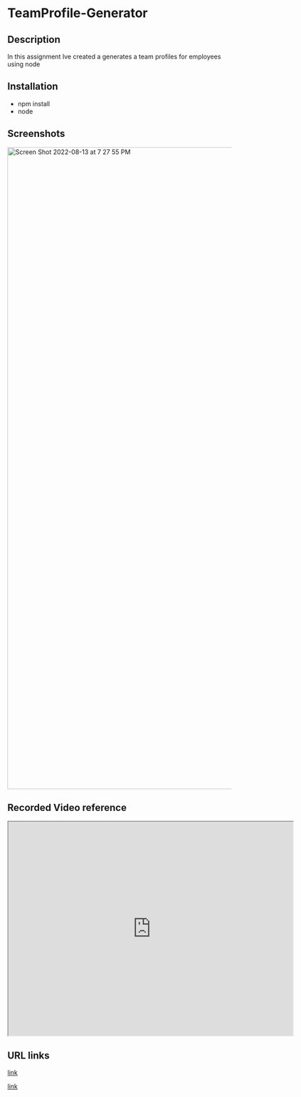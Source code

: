 # TeamProfile-Generator

## Description 

In this assignment Ive created a generates a team profiles for employees using node 

## Installation 

- npm install
- node

## Screenshots

<img width="1440" alt="Screen Shot 2022-08-13 at 7 27 55 PM" src="https://user-images.githubusercontent.com/105450365/185519554-16ece1d1-08ea-4cd6-8f4e-e4d240726223.png">


## Recorded Video reference

<iframe src="https://drive.google.com/file/d/1yPg3DHpciY4YzlT0EcQYVLqN-T8rCawU/preview" width="640" height="480"></iframe>

## URL links

[link](https://github.com/Hickups789/TeamProfile-Generator.git)

[link](https://hickups789.github.io/TeamProfile-Generator/)
